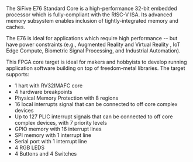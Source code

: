 The SiFive E76 Standard Core is a high-performance 32-bit embedded processor which is fully-compliant with the RISC-V ISA. Its advanced memory subsystem enables inclusion of tightly-integrated memory and caches.

The E76 is ideal for applications which require high performance -- but have power constraints (e.g., Augmented Reality and Virtual Reality , IoT Edge Compute, Biometric Signal Processing, and Industrial Automation).

This FPGA core target is ideal for makers and hobbyists to develop running application software building on top of freedom-metal libraries. The target supports:

- 1 hart with RV32IMAFC core
- 4 hardware breakpoints
- Physical Memory Protection with 8 regions
- 16 local interrupts signal that can be connected to off core complex devices
- Up to 127 PLIC interrupt signals that can be connected to off core complex devices, with 7 priority levels
- GPIO memory with 16 interrupt lines
- SPI memory with 1 interrupt line
- Serial port with 1 interrupt line
- 4 RGB LEDS
- 4 Buttons and 4 Switches
